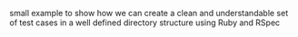 small example to show how we can create a clean and understandable set of test cases in a well defined directory structure using Ruby and RSpec
